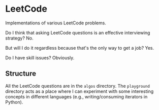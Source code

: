# LeetCode
Implementations of various LeetCode problems.

Do I think that asking LeetCode questions is an effective interviewing strategy?
No.

But will I do it regardless because that's the only way to get a job?
Yes.

Do I have skill issues?
Obviously.

## Structure
All the LeetCode questions are in the `algos` directory.
The `playground` directory acts as a place where I can experiment with some interesting concepts in different languages (e.g., writing/consuming iterators in Python).
